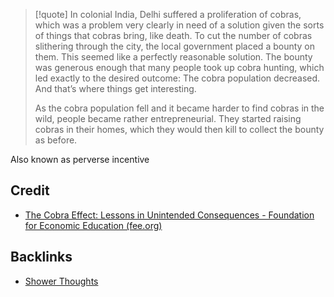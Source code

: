 > [!quote]
> In colonial India, Delhi suffered a proliferation of cobras, which was a problem very clearly in need of a solution given the sorts of things that cobras bring, like death. To cut the number of cobras slithering through the city, the local government placed a bounty on them. This seemed like a perfectly reasonable solution. The bounty was generous enough that many people took up cobra hunting, which led exactly to the desired outcome: The cobra population decreased. And that’s where things get interesting.
> 
> As the cobra population fell and it became harder to find cobras in the wild, people became rather entrepreneurial. They started raising cobras in their homes, which they would then kill to collect the bounty as before.

Also known as perverse incentive

## Credit
- [The Cobra Effect: Lessons in Unintended Consequences - Foundation for Economic Education (fee.org)](https://fee.org/articles/the-cobra-effect-lessons-in-unintended-consequences/)
## Backlinks
- [Shower Thoughts](🚿%20shower%20thoughts/Shower%20Thoughts.md)